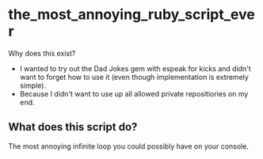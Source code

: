 # the_most_annoying_ruby_script_ever
Why does this exist?
- I wanted to try out the Dad Jokes gem with espeak for kicks and didn't want to forget how to use it (even though implementation is extremely simple).
- Because I didn't want to use up all allowed private repositiories on my end.

## What does this script do?
The most annoying infinite loop you could possibly have on your console.
